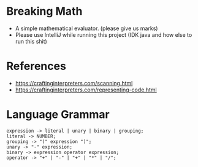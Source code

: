# Breaking Math

- A simple mathematical evaluator. (please give us marks)
- Please use IntelliJ while running this project (IDK java and how else to run this shit)

# References

- https://craftinginterpreters.com/scanning.html
- https://craftinginterpreters.com/representing-code.html

# Language Grammar

```text
expression -> literal | unary | binary | grouping;
literal -> NUMBER;
grouping -> "(" expression ")";
unary -> "-" expression;
binary -> expression operator expression;
operator -> "+" | "-" | "+" | "*" | "/";
```